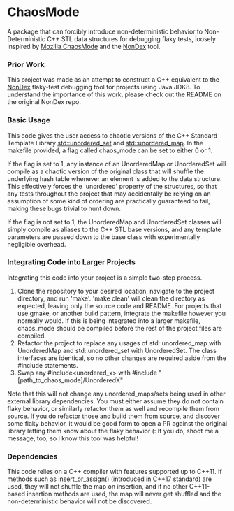 # ChaosMode
A package that can forcibly introduce non-deterministic behavior to Non-Deterministic C++ STL data structures for debugging flaky tests, loosely inspired by [Mozilla ChaosMode](https://hg.mozilla.org/mozilla-central/file/tip/mfbt/ChaosMode.h) and the [NonDex](https://github.com/TestingResearchIllinois/NonDex) tool.

### Prior Work
This project was made as an attempt to construct a C++ equivalent to the [NonDex](https://github.com/TestingResearchIllinois/NonDex) flaky-test debugging tool for projects using Java JDK8. To understand the importance of this work, please check out the README on the original NonDex repo. 

### Basic Usage
This code gives the user access to chaotic versions of the C++ Standard Template Library [std::unordered_set](https://cplusplus.com/reference/unordered_set/unordered_set/) and [std::unordered_map](https://cplusplus.com/reference/unordered_map/unordered_map/). In the makefile provided, a flag called chaos_mode can be set to either 0 or 1. 

If the flag is set to 1, any instance of an UnorderedMap or UnorderedSet will compile as a chaotic version of the original class that will shuffle the underlying hash table whenever an element is added to the data structure. This effectively forces the 'unordered' property of the structures, so that any tests throughout the project that may accidentally be relying on an assumption of some kind of ordering are practically guaranteed to fail, making these bugs trivial to hunt down. 

If the flag is not set to 1, the UnorderedMap and UnorderedSet classes will simply compile as aliases to the C++ STL base versions, and any template parameters are passed down to the base class with experimentally negligible overhead.

### Integrating Code into Larger Projects
Integrating this code into your project is a simple two-step process.
1) Clone the repository to your desired location, navigate to the project directory, and run 'make'. 'make clean' will clean the directory as expected, leaving only the source code and README. For projects that use gmake, or another build pattern, integrate the makefile however you normally would. If this is being integrated into a larger makefile, chaos_mode should be compiled before the rest of the project files are compiled.
2) Refactor the project to replace any usages of std::unordered_map with UnorderedMap and std::unordered_set with UnorderedSet. The class interfaces are identical, so no other changes are required aside from the #include statements.
3) Swap any #include<unordered_x> with #include "[path_to_chaos_mode]/UnorderedX"

Note that this will not change any unordered_maps/sets being used in other external library dependencies. You must either assume they do not contain flaky behavior, or similarly refactor them as well and recompile them from source. If you do refactor those and build them from source, and discover some flaky behavior, it would be good form to open a PR against the original library letting them know about the flaky behavior (: If you do, shoot me a message, too, so I know this tool was helpful!

### Dependencies
This code relies on a C++ compiler with features supported up to C++11. If methods such as insert_or_assign() (introduced in C++17 standard) are used, they will not shuffle the map on insertion, and if no other C++11-based insertion methods are used, the map will never get shuffled and the non-deterministic behavior will not be discovered.
